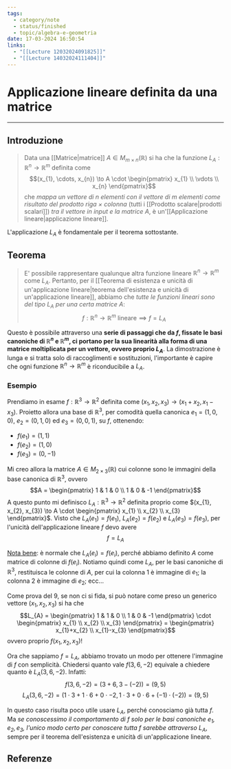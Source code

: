 ```yaml
---
tags:
  - category/note
  - status/finished
  - topic/algebra-e-geometria
date: 17-03-2024 16:50:54
links:
  - "[[Lecture 12032024091825]]"
  - "[[Lecture 14032024111404]]"
---
```

# Applicazione lineare definita da una matrice
---
## Introduzione
> Data una [[Matrice|matrice]] $A \in M_{m \times n} (\mathbb{R})$ si ha che la funzione $L_{A}: \mathbb{R}^{n} \to \mathbb{R}^{m}$ definita come
> $$(x_{1}, \cdots, x_{n}) \to A \cdot \begin{pmatrix} x_{1} \\ \vdots \\ x_{n} \end{pmatrix}$$
> che _mappa un vettore di $n$ elementi con il vettore di $m$ elementi come risultato del prodotto riga $\times$ colonna_ (tutti i [[Prodotto scalare|prodotti scalari]]) _tra il vettore in input e la matrice $A$_, è un'[[Applicazione lineare|applicazione lineare]].

L'applicazione $L_{A}$ è fondamentale per il teorema sottostante.

## Teorema
> E' possibile rappresentare qualunque altra funzione lineare $\mathbb{R}^{n} \to \mathbb{R}^{m}$ come $L_{A}$. Pertanto, per il [[Teorema di esistenza e unicità di un'applicazione lineare|teorema dell'esistenza e unicità di un'applicazione lineare]], abbiamo che _tutte le funzioni lineari sono del tipo $L_{A}$ per una certa matrice $A$_:
> $$f: \mathbb{R}^{n} \to \mathbb{R}^{m} \text{ lineare} \implies f = L_{A}$$

Questo è possibile attraverso una **serie di passaggi che da $f$, fissate le basi canoniche di $\mathbb{R}^{n}$ e $\mathbb{R}^{m}$, ci portano per la sua linearità alla forma di una matrice moltiplicata per un vettore, ovvero proprio $L_{A}$**. La dimostrazione è lunga e si tratta solo di raccoglimenti e sostituzioni, l'importante è capire che ogni funzione $\mathbb{R}^{n} \to \mathbb{R}^{m}$ è riconducibile a $L_{A}$.

### Esempio
Prendiamo in esame $f: \mathbb{R}^{3} \to \mathbb{R}^{2}$ definita come $(x_{1}, x_{2}, x_{3}) \to (x_{1}+x_{2}, x_{1}-x_{3})$. Proietto allora una base di $\mathbb{R}^{3}$, per comodità quella canonica $e_{1} = (1, 0, 0)$, $e_{2} = (0, 1, 0)$ ed $e_{3} = (0, 0, 1)$, su $f$, ottenendo:
- $f(e_{1}) = (1, 1)$
- $f(e_{2}) = (1, 0)$
- $f(e_{3}) = (0, -1)$

Mi creo allora la matrice $A \in M_{2 \times 3} (\mathbb{R})$ cui colonne sono le immagini della base canonica di $\mathbb{R}^{3}$, ovvero
$$A = \begin{pmatrix} 1 & 1 & 0 \\ 1 & 0 & -1 \end{pmatrix}$$
A questo punto mi definisco $L_{A}: \mathbb{R}^{3} \to \mathbb{R}^{2}$ definita proprio come $(x_{1}, x_{2}, x_{3}) \to A \cdot \begin{pmatrix} x_{1} \\ x_{2} \\ x_{3} \end{pmatrix}$. Visto che $L_{A}(e_{1}) = f(e_{1})$, $L_{A}(e_{2}) = f(e_{2})$ e $L_{A}(e_{3}) = f(e_{3})$, per l'unicità dell'applicazione lineare $f$ devo avere
$$f = L_{A}$$

<u>Nota bene</u>: è normale che $L_{A}(e_{i}) = f(e_{i})$, perché abbiamo definito $A$ come matrice di colonne di $f(e_{i})$. Notiamo quindi come $L_{A}$, per le basi canoniche di $\mathbb{R}^{3}$, restituisca le colonne di $A$, per cui la colonna $1$ è immagine di $e_{1}$; la colonna $2$ è immagine di $e_{2}$; ecc...

Come prova del 9, se non ci si fida, si può notare come preso un generico vettore $(x_{1}, x_{2}, x_{3})$ si ha che
$$L_{A} = \begin{pmatrix} 1 & 1 & 0 \\ 1 & 0 & -1 \end{pmatrix} \cdot \begin{pmatrix} x_{1} \\ x_{2} \\ x_{3} \end{pmatrix} = \begin{pmatrix} x_{1}+x_{2} \\ x_{1}-x_{3} \end{pmatrix}$$
ovvero proprio $f(x_{1}, x_{2}, x_{3})$!

Ora che sappiamo $f = L_{A}$, abbiamo trovato un modo per ottenere l'immagine di $f$ con semplicità. Chiedersi quanto vale $f(3, 6, -2)$ equivale a chiedere quanto è $L_{A}(3, 6, -2)$. Infatti:
$$f(3, 6, -2) = (3 + 6, 3 - (-2)) = (9, 5)$$
$$L_{A}(3, 6, -2) = (1 \cdot 3 + 1 \cdot 6 + 0 \cdot -2, 1 \cdot 3 + 0 \cdot 6 + (-1) \cdot (-2)) = (9, 5)$$

In questo caso risulta poco utile usare $L_{A}$, perché conosciamo già tutta $f$. Ma _se conoscessimo il comportamento di $f$ solo per le basi canoniche $e_{1}, e_{2}, e_{3}$, l'unico modo certo per conoscere tutta $f$ sarebbe attraverso $L_{A}$_, sempre per il teorema dell'esistenza e unicità di un'applicazione lineare.

## Referenze